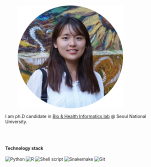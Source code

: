 <figure>
	<img src="../assets/img/logo.png">
</figure>
I am ph.D candidate in <a href="https://bhi-kimlab.github.io" hover="text_decoration">Bio & Health Informatics lab</a> @ Seoul National University.

<br><br>
<h4> Technology stack </h4>
<span style="white-space:nowrap"><img alt="Python" src="https://img.shields.io/badge/-Python-green?style=flat-squre&logo=Python&logoColor=white"/></span>
<span style="white-space:nowrap"><img alt="R" src="https://img.shields.io/badge/-R-green?style=flat-squre&logo=R&logoColor=white"/></span>
<span style="white-space:nowrap"><img alt="Shell script" src="https://img.shields.io/badge/-Shell%20script-green?style=flat-squre&logo=PowerShell&logoColor=white"/></span>
<span style="white-space:nowrap"><img alt="Snakemake" src="https://img.shields.io/badge/-Snakemake-green"/></span>
<span style="white-space:nowrap"><img alt="Git" src="https://img.shields.io/badge/-Git-green?style=flat-squre&logo=Git&logoColor=white"/> </span>
